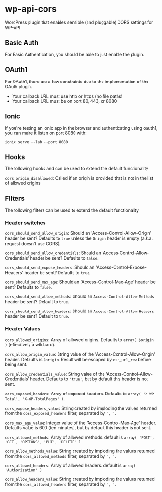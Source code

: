 # wp-api-cors
WordPress plugin that enables sensible (and pluggable) CORS settings for WP-API

Basic Auth
---

For Basic Authentication, you should be able to just enable the plugin.

OAuth1
---

For OAuth1, there are a few constraints due to the implementation of the OAuth plugin.

* Your callback URL must use http or https (no file paths)
* Your callback URL must be on port 80, 443, or 8080

Ionic
---

If you're testing an Ionic app in the browser and authenticating using oauth1, you can make it listen on port 8080 with:

`ionic serve --lab --port 8080`

Hooks
---

The following hooks and can be used to extend the default functionality

`cors_origin_disallowed`: Called if an origin is provided that is not in the list of allowed origins


Filters
---

The following filters can be used to extend the default functionality

### Header switches

`cors_should_send_allow_origin`: Should an 'Access-Control-Allow-Origin' header be sent? Defaults to `true` unless the `Origin` header is empty (a.k.a. request doesn't use CORS).

`cors_should_send_allow_credentials`: Should an 'Access-Control-Allow-Credentials' header be sent? Defaults to `false`.

`cors_should_send_expose_headers`: Should an 'Access-Control-Expose-Headers' header be sent? Defaults to `true`.

`cors_should_send_max_age`: Should an 'Access-Control-Max-Age' header be sent? Defaults to `false`.

`cors_should_send_allow_methods`: Should an `Access-Control-Allow-Methods` header be sent? Default to `true`.

`cors_should_send_allow_headers`: Should an `Access-Control-Allow-Headers` header be sent? Default to `true`.

### Header Values

`cors_allowed_origins`: Array of allowed origins. Defaults to `array( $origin )` (effectively a wildcard).

`cors_allow_origin_value`: String value of the 'Access-Control-Allow-Origin' header. Defaults is `$origin`. Result will be escaped by `esc_url_raw` before being sent.

`cors_allow_credentials_value`: String value of the 'Access-Control-Allow-Credentials' header. Defaults to `'true'`, but by default this header is not sent.

`cors_exposed_headers`: Array of exposed headers. Defaults to `array( 'X-WP-Total', 'X-WP-TotalPages' )`.

`cors_expose_headers_value`: String created by imploding the values returned from the `cors_exposed_headers` filter, separated by `', '`.

`cors_max_age_value`: Integer value of the 'Access-Control-Max-Age' header. Defaults value is 600 (ten minutes), but by default this header is not sent.

`cors_allowed_methods`: Array of allowed methods. default is `array( 'POST', 'GET', 'OPTIONS', 'PUT', 'DELETE' )`

`cors_allow_methods_value`: String created by imploding the values returned from the `cors_allowed_methods` filter, separated by `', '`.

`cors_allowed_headers`: Array of allowed headers. default is `array( 'Authorization' )`

`cors_allow_headers_value`: String created by imploding the values returned from the `cors_allowed_headers` filter, separated by `', '`.
